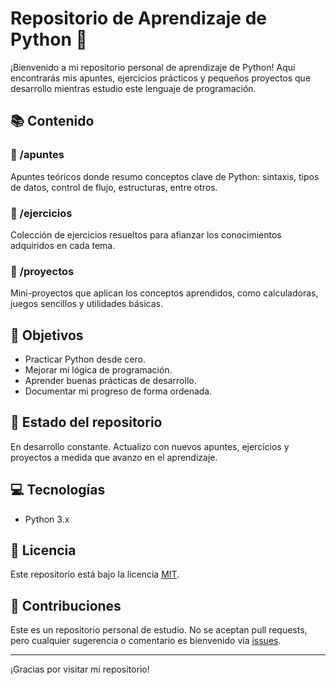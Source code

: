 # Repositorio de Aprendizaje de Python 🐍

¡Bienvenido a mi repositorio personal de aprendizaje de Python! Aquí encontrarás mis apuntes, ejercicios prácticos y pequeños proyectos que desarrollo mientras estudio este lenguaje de programación.

## 📚 Contenido

### 🔸 /apuntes
Apuntes teóricos donde resumo conceptos clave de Python: sintaxis, tipos de datos, control de flujo, estructuras, entre otros.

### 🔸 /ejercicios
Colección de ejercicios resueltos para afianzar los conocimientos adquiridos en cada tema.

### 🔸 /proyectos
Mini-proyectos que aplican los conceptos aprendidos, como calculadoras, juegos sencillos y utilidades básicas.

## 🎯 Objetivos

- Practicar Python desde cero.
- Mejorar mi lógica de programación.
- Aprender buenas prácticas de desarrollo.
- Documentar mi progreso de forma ordenada.

## 🚧 Estado del repositorio

En desarrollo constante. Actualizo con nuevos apuntes, ejercicios y proyectos a medida que avanzo en el aprendizaje.

## 💻 Tecnologías

- Python 3.x

## 📄 Licencia

Este repositorio está bajo la licencia [MIT](LICENSE).

## 🤝 Contribuciones

Este es un repositorio personal de estudio. No se aceptan pull requests, pero cualquier sugerencia o comentario es bienvenido vía [issues](https://github.com/Alvaro-Cueva).

---

¡Gracias por visitar mi repositorio!
